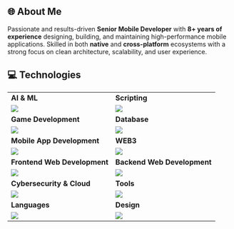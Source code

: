 <link rel="stylesheet" type="text/css" href="style.css">

## 🌐 About Me
Passionate and results-driven **Senior Mobile Developer** with **8+ years of experience** designing, building, and maintaining high-performance mobile applications. Skilled in both **native** and **cross-platform** ecosystems with a strong focus on clean architecture, scalability, and user experience.

## 💻 Technologies
 
<table>
<tr>
	<td><strong>AI & ML</strong></td>
	<td><strong>Scripting</strong></td>
</tr>
<tr>
		<td><img src = "https://skillicons.dev/icons?i=pytorch,py,sklearn,anaconda,aiscript,opencv,tensorflow,r,ai" ></td>
		<td><img src = "https://skillicons.dev/icons?i=bash,cmake,npm,git,yarn&theme=dark" ></td>
</tr>
<tr>
	<td><strong>Game Development</strong></td>
	<td><strong>Database</strong></td>
</tr>
<tr>
		<td><img src = "https://skillicons.dev/icons?i=cpp,cs,unity,unreal,java,python,visualstudio,blender" ></td>
		<td><img src = "https://skillicons.dev/icons?i=mongodb,mysql,firebase,sqlite&theme=dark"></td>
</tr>
<tr>
	<td><strong>Mobile App Development</strong></td>
	<td><strong>WEB3</strong></td>
</tr>
<tr>
		<td><img src = "https://skillicons.dev/icons?i=flutter,dart,java,kotlin,androidstudio" ></td>
		<td><img src = "https://skillicons.dev/icons?i=ts,solidity,solidjs&theme=dark"></td>
</tr>
<tr>
	<td><strong>Frontend Web Development</strong></td>
	<td><strong>Backend Web Development</strong></td>
</tr>
<tr>
		<td><img src = "https://skillicons.dev/icons?i=html,jquery,css,js,react,tailwind,angular,threejs" ></td>
		<td><img src = "https://skillicons.dev/icons?i=nodejs,nextjs,php,django,flask&theme=dark" ></td>
</tr>
<tr>
	<td><strong>Cybersecurity & Cloud</strong></td>
	<td><strong>Tools</strong></td>
</tr>
<tr>
	<td><img src = "https://skillicons.dev/icons?i=ubuntu,linux,docker,kubernetes,aws,azure&theme=dark"></td>
	<td><img src = "https://skillicons.dev/icons?i=github,vscode,vim,githubactions&theme=dark"></td>
</tr>
<tr>
	<td><strong>Languages</strong></td>
	<td><strong>Design</strong></td>
</tr>
<tr>
	<td><img src = "https://skillicons.dev/icons?i=bash,c,ruby,rust&theme=dark"></td>
	<td><img src = "https://skillicons.dev/icons?i=ps,figma&theme=dark"></td>
</tr>
</table>
